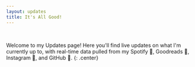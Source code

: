```yaml
---
layout: updates
title: It's All Good!
---
```


<br>

Welcome to my Updates page! Here you'll find live updates on what I'm currently up to, with real-time data pulled from my Spotify 🎵, Goodreads 📖, Instagram 🎨, and GitHub 🐾.
{: .center}

<br>
